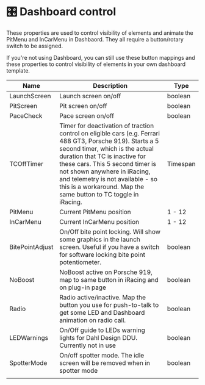 # 🎛 Dashboard control

These properties are used to control visibility of elements and animate the PitMenu and InCarMenu in Dashbaord. They all require a button/rotary switch to be assigned.&#x20;

If you're not using Dashboard, you can still use these button mappings and these properties to control visibility of elements in your own dashboard template.

| Name            | Description                                                                                                                                                                                                                                                                                                                                             | Type     |
| --------------- | ------------------------------------------------------------------------------------------------------------------------------------------------------------------------------------------------------------------------------------------------------------------------------------------------------------------------------------------------------- | -------- |
| LaunchScreen    | Launch screen on/off                                                                                                                                                                                                                                                                                                                                    | boolean  |
| PitScreen       | Pit screen on/off                                                                                                                                                                                                                                                                                                                                       | boolean  |
| PaceCheck       | Pace screen on/off                                                                                                                                                                                                                                                                                                                                      | boolean  |
| TCOffTimer      | Timer for deactivation of traction control on eligible cars (e.g. Ferrari 488 GT3, Porsche 919). Starts a 5 second timer, which is the actual duration that TC is inactive for these cars. This 5 second timer is not shown anywhere in iRacing, and telemetry is not available - so this is a workaround. Map the same button to TC toggle in iRacing. | Timespan |
| PitMenu         | Current PitMenu position                                                                                                                                                                                                                                                                                                                                | 1 - 12   |
| InCarMenu       | Current InCarMenu position                                                                                                                                                                                                                                                                                                                              | 1 - 12   |
| BitePointAdjust | On/Off bite point locking. Will show some graphics in the launch screen. Useful if you have a switch for software locking bite point potentiometer.                                                                                                                                                                                                     | boolean  |
| NoBoost         | NoBoost active on Porsche 919, map to same button in iRacing and on plug-in page                                                                                                                                                                                                                                                                        | boolean  |
| Radio           | Radio active/inactive. Map the button you use for push-to-talk to get some LED and Dashboard animation on radio call.                                                                                                                                                                                                                                   | boolean  |
| LEDWarnings     | On/Off guide to LEDs warning lights for Dahl Design DDU. Currently not in use                                                                                                                                                                                                                                                                           | boolean  |
| SpotterMode     | On/off spotter mode. The idle screen will be removed when in spotter mode                                                                                                                                                                                                                                                                               | boolean  |
|                 |                                                                                                                                                                                                                                                                                                                                                         |          |

